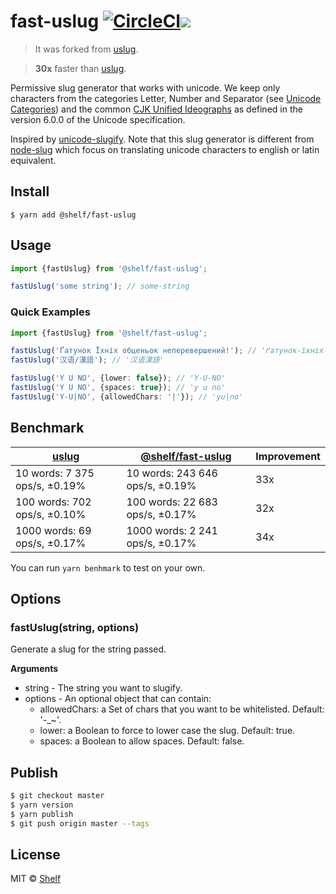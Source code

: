 # fast-uslug [![CircleCI](https://circleci.com/gh/shelfio/fast-uslug/tree/master.svg?style=svg)](https://circleci.com/gh/shelfio/fast-uslug/tree/master)![](https://img.shields.io/badge/code_style-prettier-ff69b4.svg)

> It was forked from [uslug](https://github.com/jeremys/uslug).

> **30x** faster than [uslug](https://github.com/jeremys/uslug).

Permissive slug generator that works with unicode.
We keep only characters from the categories Letter, Number and Separator (see [Unicode Categories](http://www.unicode.org/versions/Unicode6.0.0/ch04.pdf))
and the common [CJK Unified Ideographs](http://www.unicode.org/versions/Unicode6.0.0/ch12.pdf) as defined in the version 6.0.0 of the Unicode specification.

Inspired by [unicode-slugify](https://github.com/mozilla/unicode-slugify).
Note that this slug generator is different from [node-slug](https://github.com/dodo/node-slug) which focus on translating unicode characters to english or latin equivalent.

## Install

```
$ yarn add @shelf/fast-uslug
```

## Usage

```js
import {fastUslug} from '@shelf/fast-uslug';

fastUslug('some string'); // some-string
```

### Quick Examples

```typescript
import {fastUslug} from '@shelf/fast-uslug';

fastUslug('Ґатунок Їхніх обценьок неперевершений!'); // 'ґатунок-їхніх-обценьок-неперевершений'
fastUslug('汉语/漢語'); // '汉语漢語'

fastUslug('Y U NO', {lower: false}); // 'Y-U-NO'
fastUslug('Y U NO', {spaces: true}); // 'y u no'
fastUslug('Y-U|NO', {allowedChars: '|'}); // 'yu|no'
```

## Benchmark

| [uslug](https://github.com/jeremys/uslug) | [@shelf/fast-uslug](https://github.com/shelfio/fast-uslug) | Improvement |
| ----------------------------------------- | ---------------------------------------------------------- | ----------- |
| 10 words: 7 375 ops/s, ±0.19%             | 10 words: 243 646 ops/s, ±0.19%                            | 33x         |
| 100 words: 702 ops/s, ±0.10%              | 100 words: 22 683 ops/s, ±0.17%                            | 32x         |
| 1000 words: 69 ops/s, ±0.17%              | 1000 words: 2 241 ops/s, ±0.17%                            | 34x         |

You can run `yarn benhmark` to test on your own.

## Options

### fastUslug(string, options)

Generate a slug for the string passed.

**Arguments**

- string - The string you want to slugify.
- options - An optional object that can contain:
  - allowedChars: a Set of chars that you want to be whitelisted. Default: '-\_~'.
  - lower: a Boolean to force to lower case the slug. Default: true.
  - spaces: a Boolean to allow spaces. Default: false.

## Publish

```sh
$ git checkout master
$ yarn version
$ yarn publish
$ git push origin master --tags
```

## License

MIT © [Shelf](https://shelf.io)
